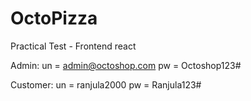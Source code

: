 # OctoPizza
Practical Test - Frontend react

Admin:
un = admin@octoshop.com
pw = Octoshop123#

Customer:
un = ranjula2000
pw = Ranjula123#